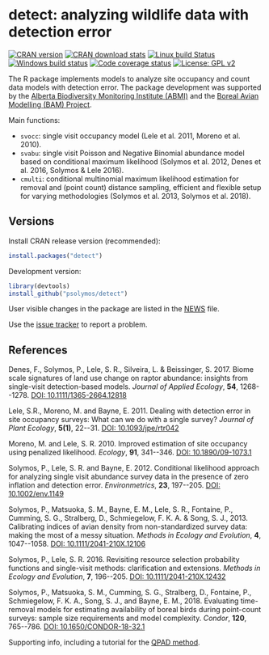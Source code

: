 # detect: analyzing wildlife data with detection error

[![CRAN version](http://www.r-pkg.org/badges/version/detect)](http://cran.rstudio.com/web/packages/detect/index.html)
[![CRAN download stats](http://cranlogs.r-pkg.org/badges/grand-total/detect)](https://www.rdocumentation.org/packages/detect/)
[![Linux build Status](https://travis-ci.org/psolymos/detect.svg?branch=master)](https://travis-ci.org/psolymos/detect)
[![Windows build status](https://ci.appveyor.com/api/projects/status/5y5fwgv90f8i84ck?svg=true)](https://ci.appveyor.com/project/psolymos/detect)
[![Code coverage status](https://codecov.io/gh/psolymos/detect/branch/master/graph/badge.svg)](https://codecov.io/gh/psolymos/detect)
[![License: GPL v2](https://img.shields.io/badge/License-GPL%20v2-blue.svg)](https://www.gnu.org/licenses/old-licenses/gpl-2.0.en.html)

The R package implements models to analyze
site occupancy and count data models with detection error.
The package development was supported by the
[Alberta Biodiversity Monitoring Institute (ABMI)](https://abmi.ca/)
and the [Boreal Avian Modelling (BAM) Project](https://borealbirds.ualberta.ca/).

Main functions:

* `svocc`: single visit occupancy model (Lele et al. 2011, Moreno et al. 2010).
* `svabu`: single visit Poisson and Negative Binomial abundance model based on conditional maximum likelihood (Solymos et al. 2012, Denes et al. 2016, Solymos & Lele 2016).
* `cmulti`: conditional multinomial maximum likelihood estimation for removal and (point count) distance sampling, efficient and flexible setup for varying methodologies (Solymos et al. 2013, Solymos et al. 2018).

## Versions

Install CRAN release version (recommended):

```R
install.packages("detect")
```

Development version:

```R
library(devtools)
install_github("psolymos/detect")
```

User visible changes in the package are listed in the [NEWS](https://github.com/psolymos/detect/blob/master/NEWS.md) file.

Use the [issue tracker](https://github.com/psolymos/detect/issues)
to report a problem.

## References

Denes, F., Solymos, P., Lele, S. R., Silveira, L. & Beissinger, S. 2017.
Biome scale signatures of land use change on raptor abundance:
insights from single-visit detection-based models.
_Journal of Applied Ecology_, **54**, 1268--1278.
[DOI: 10.1111/1365-2664.12818](https://dx.doi.org/10.1111/1365-2664.12818)

Lele, S.R., Moreno, M. and Bayne, E. 2011.
Dealing with detection error in site occupancy surveys:
What can we do with a single survey?
_Journal of Plant Ecology_, **5(1)**, 22--31.
[DOI: 10.1093/jpe/rtr042](https://dx.doi.org/10.1093/jpe/rtr042)

Moreno, M. and Lele, S. R. 2010.
Improved estimation of site occupancy using penalized likelihood.
_Ecology_, **91**, 341--346.
[DOI: 10.1890/09-1073.1](https://dx.doi.org/10.1890/09-1073.1)

Solymos, P., Lele, S. R. and Bayne, E. 2012.
Conditional likelihood approach for analyzing single visit
abundance survey data in the presence of zero inflation and
detection error.
_Environmetrics_, **23**, 197--205.
[DOI: 10.1002/env.1149](https://dx.doi.org/10.1002/env.1149)

Solymos, P., Matsuoka, S. M., Bayne, E. M., Lele, S. R., Fontaine, P.,
Cumming, S. G., Stralberg, D., Schmiegelow, F. K. A. & Song, S. J., 2013.
Calibrating indices of avian density from non-standardized survey data:
making the most of a messy situation.
_Methods in Ecology and Evolution_, **4**, 1047--1058.
[DOI: 10.1111/2041-210X.12106](https://dx.doi.org/10.1111/2041-210X.12106)

Solymos, P., Lele, S. R. 2016.
Revisiting resource selection probability functions and single-visit methods:
clarification and extensions.
_Methods in Ecology and Evolution_, **7**, 196--205.
[DOI: 10.1111/2041-210X.12432](https://dx.doi.org/10.1111/2041-210X.12432)

Solymos, P., Matsuoka, S. M., Cumming, S. G., Stralberg, D., Fontaine, P.,
Schmiegelow, F. K. A., Song, S. J., and Bayne, E. M., 2018.
Evaluating time-removal models for estimating availability of boreal birds
during point-count surveys: sample size requirements and model complexity.
_Condor_, **120**, 765--786.
[DOI: 10.1650/CONDOR-18-32.1](https://dx.doi.org/10.1650/CONDOR-18-32.1)

Supporting info, including a tutorial for the 
[QPAD method](https://github.com/psolymos/QPAD/tree/master/inst/doc/v2).
